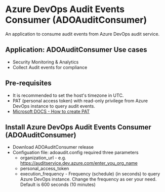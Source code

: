 # Azure DevOps Audit Events Consumer (ADOAuditConsumer)
An application to consume audit events from Azure DevOps audit service.

## Application: ADOAuditConsumer Use cases
- Security Monitoring & Analytics
- Collect Audit events for compliance

## Pre-requisites
- It is recommended to set the host's timezone in UTC.
- PAT (personal access token) with read-only privilege from Azure DevOps instance to query audit events.
- [Microsoft DOCS - How to create PAT](https://docs.microsoft.com/en-us/azure/devops/organizations/accounts/use-personal-access-tokens-to-authenticate?view=azure-devops&tabs=preview-page)

## Install Azure DevOps Audit Events Consumer (ADOAuditConsumer)
- Download ADOAuditConsumer release
- Configuation file: adoaudit.config required three parameters
  - organization_url - e.g. https://auditservice.dev.azure.com/enter_you_org_name
  - personal_access_token
  - execution_frequency - Frequency (schedule) (in seconds) to query Azure DevOps instance. Change the frequency as oer your need. Default is 600 seconds (10 minutes)
